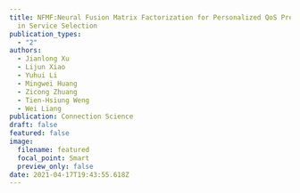 ```yaml
---
title: NFMF:Neural Fusion Matrix Factorization for Personalized QoS Prediction
  in Service Selection
publication_types:
  - "2"
authors:
  - Jianlong Xu
  - Lijun Xiao
  - Yuhui Li
  - Mingwei Huang
  - Zicong Zhuang
  - Tien-Hsiung Weng
  - Wei Liang
publication: Connection Science
draft: false
featured: false
image:
  filename: featured
  focal_point: Smart
  preview_only: false
date: 2021-04-17T19:43:55.618Z
---
```

